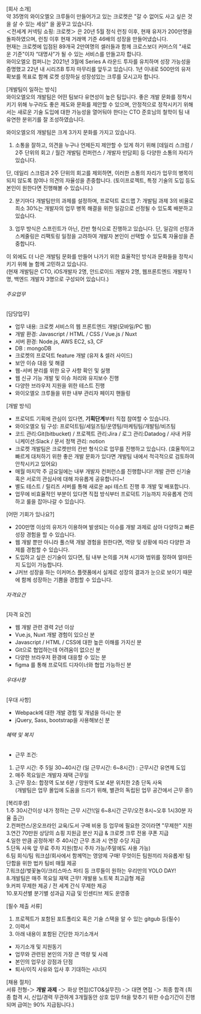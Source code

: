 [회사 소개]  
약 35명의 와이오엘오 크루들이 만들어가고 있는 크로켓은 "갈 수 없어도 사고 싶은 것을 살 수 있는 세상" 을 꿈꾸고 있습니다.  
＜전세계 커넥팅 쇼핑: 크로켓＞ 은 20년 5월 정식 런칭 이후, 현재 유저가 200만명을 돌파하였으며, 런칭 이후 현재 거래액 기준 46배의 성장을 만들어냈습니다.  
현재는 크로켓에 입점된 89개국 2만여명의 셀러들과 함께 크로스보더 커머스의 "새로운 기준"이자 “대명사”가 될 수 있는 서비스를 만들고자 합니다.  
와이오엘오 컴퍼니는 2021년 3월에 Series A 라운드 투자를 유치하며 성장 가능성을 증명했고 22년 내 시리즈B 투자 마무리를 앞두고 있습니다. 1년 이내로 500만의 유저 확보를 목표로 함께 로켓 성장하실 성장성있는 크루를 모시고자 합니다.  
  
[개발팀이 일하는 방식]  
와이오엘오의 개발팀은 어떤 팀보다 유연성이 높은 팀입니다. 좋은 개발 문화를 정착시키기 위해 누구라도 좋은 제도와 문화를 제안할 수 있으며, 안정적으로 정착시키기 위해서는 새로운 기술 도입에 대한 가능성을 열어둬야 한다는 CTO 준호님의 철학이 팀 내 유연한 분위기를 잘 조성하였습니다.  
  
와이오엘오의 개발팀은 크게 3가지 문화를 가지고 있습니다.  
  
1) 소통을 잘하고, 의견을 누구나 언제든지 제안할 수 있게 하기 위해 [데일리 스크럼 / 2주 단위의 회고 / 월간 개발팀 컨퍼런스 / 개발자 만담회] 등 다양한 소통의 자리가 있습니다.  
  
단, 데일리 스크럼과 2주 단위의 회고를 제외하면, 이러한 소통의 자리가 업무의 병목이 되지 않도록 참여나 의견의 자율성을 존중합니다. (토이프로젝트, 특정 기술의 도입 등도 본인이 원한다면 진행해볼 수 있습니다.)  
  
2) 분기마다 개발팀만의 과제를 설정하며, 프로덕트 로드맵 7: 개발팀 과제 3의 비율로 최소 30%는 개발자의 업무 병목 해결을 위한 일감으로 선정될 수 있도록 배분하고 있습니다.  
  
3) 업무 방식은 스프린트가 아닌, 칸반 형식으로 진행하고 있습니다. 단, 일감의 선정과 스케줄링은 리팩토링 일정을 고려하여 개발자 본인이 선택할 수 있도록 자율성을 존중합니다.  
  
이 외에도 더 나은 개발팀 문화를 만들어 나가기 위한 효율적인 방식과 문화들을 정착시키기 위해 늘 함께 고민하고 있습니다.  
(현재 개발팀은 CTO, iOS개발자 2명, 안드로이드 개발자 2명, 웹프론트엔드 개발자 1명, 백엔드 개발자 3명으로 구성되어 있습니다.)

###### 주요업무

[담당업무]  
- 업무 내용: 크로켓 서비스의 웹 프론트엔드 개발(모바일/PC 웹)  
- 개발 환경: Javascript / HTML / CSS / Vue.js / Nuxt  
- 서버 환경: Node.js, AWS EC2, s3, CF  
- DB : mongoDB  
- 크로켓의 프로덕트 feature 개발 (유저 & 셀러 사이드)  
- 보안 이슈 대응 및 해결  
- 웹-서버 분리를 위한 요구 사항 확인 및 실행  
- 웹 신규 기능 개발 및 이슈 처리와 유지보수 진행  
- 다양한 브라우저 지원을 위한 테스트 진행  
- 와이오엘오 크루들을 위한 내부 관리자 페이지 핸들링  
  
[개발 방식]  
- 프로덕트 기획에 관심이 있다면, **기획단계**부터 직접 참여할 수 있습니다.  
- 와이오엘오 팀 구성: 프로덕트팀/세일즈팀/운영팀/마케팅팀/개발팀/비즈팀  
- 코드 관리:Git(bitbucket) / 프로젝트 관리:Jira / 로그 관리:Datadog / 사내 커뮤니케이션:Slack / 문서 정책 관리: notion  
- 크로켓 개발팀은 크로켓만의 칸반 형식으로 업무를 진행하고 있습니다. (효율적이고 빠르게 대처하기 위한 좋은 개발 문화가 있다면 개발팀 내에서 적극적으로 검토하여 안착시키고 있어요)  
- 매월 마지막 주 금요일에는 내부 개발자 컨퍼런스를 진행합니다! 개발 관련 신기술 혹은 서로의 관심사에 대해 자유롭게 공유합니다~!  
- 별도 테스트 / 릴리즈 서버를 통해 새로운 api 테스트 진행 후 개발 및 배포합니다.  
- 업무에 비효율적인 부분이 있다면 직접 방식부터 프로덕트 기능까지 자유롭게 건의하고 룰을 잡아나갈 수 있습니다.  
  
[어떤 기회가 있나요?]  
- 200만명 이상의 유저가 이용하며 발생되는 이슈를 개발 과제로 삼아 다양하고 빠른 성장 경험을 할 수 있습니다.  
- 웹 개발 뿐만 아니라 풀스택 개발 경험을 원한다면, 역량 및 상황에 따라 다양한 과제를 경험할 수 있습니다.  
- 도입하고 싶은 신기술이 있다면, 팀 내부 논의를 거쳐 시기와 범위를 정하여 얼마든지 도입이 가능합니다.  
- J커브 성장을 하는 이커머스 플랫폼에서 실제로 성장의 결과가 눈으로 보이기 때문에 함께 성장하는 기쁨을 경험할 수 있습니다.

###### 자격요건

[자격 요건]  
- 웹 개발 관련 경력 2년 이상  
- Vue.js, Nuxt 개발 경험이 있으신 분  
- Javascript / HTML / CSS에 대한 높은 이해를 가지신 분  
- Git으로 협업하는데 어려움이 없으신 분  
- 다양한 브라우저 환경에 대응할 수 있는 분  
- figma 를 통해 프로덕트 디자이너와 협업 가능하신 분

###### 우대사항

[우대 사항]  
- Webpack에 대한 개발 경험 및 개념을 아시는 분  
- jQuery, Sass, bootstrap을 사용해보신 분

###### 혜택 및 복지

* 근무 조건:  
1) 근무 시간: 주 5일 30~40시간 (일 근무시간: 6~8시간) : 근무시간 유연제 도입  
2) 매주 목요일은 개발자 재택 근무일  
3) 근무 장소: 합정역 도보 6분 / 망원역 도보 4분 위치한 2층 단독 사옥  
(개발팀은 업무 몰입에 도움을 드리기 위해, 별관의 독립된 업무 공간에서 근무 중!)  
  
[복리후생]  
1.주 30시간이상 내가 정하는 근무 시간!(일 6~8시간 근무/오전 8시~오후 1시30분 자율 출근)  
2.컨퍼런스/온오프라인 교육/도서 구매 비용 등 업무에 필요한 것이라면 "무제한" 지원  
3.연간 70만원 상당의 쇼핑 지원금 분산 지급 & 크로켓 크루 전용 쿠폰 지급  
4.일한 만큼 공정하게! 주 40시간 근무 초과 시 연장 수당 지급  
5.단독 사옥 앞 무료 주차 지원(항시 주차 가능/주말에도 사용 가능)  
6.팀 회식/팀 워크샵/회사에서 함께먹는 영양제 구매! 무엇이든 팀원끼리 자유롭게! 팀 단합을 위한 법카 팀비 매월 제공  
7.워크샵/벚꽃놀이/크리스마스 파티 등 크루들이 원하는 우리만의 YOLO DAY!  
8.개발팀은 매주 목요일 재택 근무! 개발용 노트북 최고급형 제공  
9.커피 무제한 제공 / 전 세계 간식 무제한 제공  
10.포지션별 분기별 성과급 지급 및 인센티브 제도 운영중  
  
[필수 제출 서류]  
1) 프로젝트가 포함된 포트폴리오 혹은 기술 스택을 알 수 있는 gitgub 등(필수)  
2) 이력서  
3) 아래 내용이 포함된 간단한 자기소개서  
- 자기소개 및 지원동기  
- 업무와 관련된 본인의 가장 큰 역량 및 사례  
- 본인의 업무상 강점과 단점  
- 퇴사/이직 사유와 입사 후 기대하는 시너지  
  
[채용 절차]  
서류 전형-＞ **개발 과제** -＞ 화상 면접(CTO&실무진) -＞ 대면 면접 -＞ 최종 합격 
(최종 합격 시, 신입/경력 무관하게 3개월동안 상호 업무 fit을 맞추기 위한 수습기간이 진행되며 급여는 90% 지급됩니다.)
